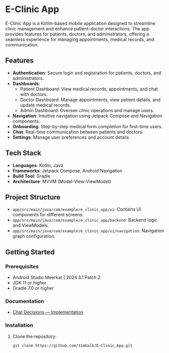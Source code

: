# E-Clinic App

E-Clinic App is a Kotlin-based mobile application designed to streamline clinic management and enhance patient-doctor interactions. The app provides features for patients, doctors, and administrators, offering a seamless experience for managing appointments, medical records, and communication.

## Features

- **Authentication**: Secure login and registration for patients, doctors, and administrators.
- **Dashboards**:
    - Patient Dashboard: View medical records, appointments, and chat with doctors.
    - Doctor Dashboard: Manage appointments, view patient details, and update medical records.
    - Admin Dashboard: Oversee clinic operations and manage users.
- **Navigation**: Intuitive navigation using Jetpack Compose and Navigation components.
- **Onboarding**: Step-by-step medical form completion for first-time users.
- **Chat**: Real-time communication between patients and doctors.
- **Settings**: Manage user preferences and account details.

## Tech Stack

- **Languages**: Kotlin, Java
- **Frameworks**: Jetpack Compose, Android Navigation
- **Build Tool**: Gradle
- **Architecture**: MVVM (Model-View-ViewModel)

## Project Structure

- `app/src/main/java/com/example/e_clinic_app/ui`: Contains UI components for different screens.
- `app/src/main/java/com/example/e_clinic_app/backend`: Backend logic and ViewModels.
- `app/src/main/java/com/example/e_clinic_app/ui/navigation`: Navigation graph configuration.

## Getting Started

### Prerequisites

- Android Studio Meerkat | 2024.3.1 Patch 2
- JDK 11 or higher
- Gradle 7.0 or higher

### Documentation
- [Chat Decisions — Implementation](https://github.com/Karo555/E-Clinic_App/blob/chat/docs/architecture/chat-decisions.md)

### Installation

1. Clone the repository:
   ```bash
   git clone https://github.com/timGalk/E-Clinic_App.git